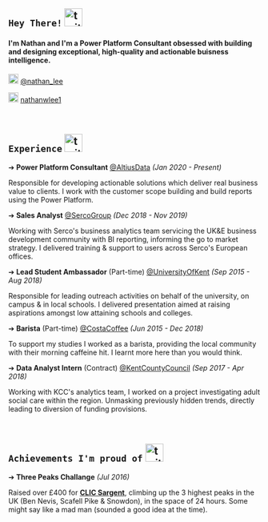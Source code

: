 ## `Hey There!` <img src="https://user-images.githubusercontent.com/27310414/88125741-37525480-cbd0-11ea-8b1d-7bb917bb8d89.gif" alt="twitter" width="36" height="36"/>

#### I'm Nathan and I'm a Power Platform Consultant obsessed with building and designing exceptional, high-quality and actionable buisness intelligence.

<div>

<!--- 

<img src="https://user-images.githubusercontent.com/27310414/88126696-6bc71000-cbd2-11ea-8726-ff4301da3c55.png" alt="personal website" width="20" height="20"/> [mahmoud.codes](https://mahmoud.codes)

<img src="https://user-images.githubusercontent.com/27310414/88126702-6c5fa680-cbd2-11ea-860f-5acacd08316c.png" alt="blog" width="20" height="20"/>  [mahmoud.codes/blog](https://mahmoud.codes/blog)

<img src="https://user-images.githubusercontent.com/27310414/88126703-6cf83d00-cbd2-11ea-81a1-c632be2e9edc.png" alt="tools used" width="20" height="20"/> [mahmoud.codes/uses](https://mahmoud.codes/uses)

--->

<img src="https://user-images.githubusercontent.com/27310414/88126694-6b2e7980-cbd2-11ea-88d5-96045329b3d6.png" alt="twitter" width="20" height="20"/> [@nathan_lee](https://twitter.com/nathan_lee)

<img src="https://user-images.githubusercontent.com/27310414/88126699-6c5fa680-cbd2-11ea-94ef-0385cf08206d.png" alt="linkedin" width="20" height="20"/>  [nathanwlee1](https://www.linkedin.com/in/nathanwlee1/)

</div>

<br/>

## `Experience` <img src="https://user-images.githubusercontent.com/27310414/88125498-b4c99500-cbcf-11ea-9766-628cdef39daa.gif" alt="twitter" width="36" height="36"/> 

➔ **Power Platform Consultant** [@AltiusData](https://www.altius.co.uk/) _(Jan 2020 - Present)_

Responsible for developing actionable solutions which deliver real business value to clients. I work with the customer scope building and build reports using the Power Platform.

➔ **Sales Analyst** [@SercoGroup](https://www.serco.com/) _(Dec 2018 - Nov 2019)_

Working with Serco's business analytics team servicing the UK&E business development community with BI reporting, informing the go to market strategy. I delivered training & support to users across Serco's European offices.

➔ **Lead Student Ambassador** (Part-time) [@UniversityOfKent](https://www.kent.ac.uk/) _(Sep 2015 - Aug 2018)_

Responsible for leading outreach activities on behalf of the university, on campus & in local schools. I delivered presentation aimed at raising aspirations amongst low attaining schools and colleges.

➔ **Barista** (Part-time) [@CostaCoffee](https://www.costa.co.uk/) _(Jun 2015 - Dec 2018)_

To support my studies I worked as a barista, providing the local community with their morning caffeine hit. I learnt more here than you would think.

➔ **Data Analyst Intern** (Contract) [@KentCountyCouncil](https://www.kent.gov.uk/) _(Sep 2017 - Apr 2018)_

Working with KCC's analytics team, I worked on a project investigating adult social care within the region. Unmasking previously hidden trends, directly leading to diversion of funding provisions.

<!--- 
<br/>

## `Talks`  <img src="https://user-images.githubusercontent.com/27310414/88125684-18ec5900-cbd0-11ea-82f0-709031e56a03.gif" alt="twitter" width="36" height="36"/>   
➔ **Securing React Apps using Auth0** [@Egghead](https://egghead.io/lessons/egghead-authenticating-react-apps-using-auth0) _(Oct 2020)_

➔ **Beginner Pitfalls: My Personal Journey** [@ByteConf React](https://www.bytesized.xyz/conferences/byteconf-react-2020/) _(May 2020)_

➔ **GatsbyJS Under The Hood: What Makes It Blazing Fast** [@EgyptJS](https://www.meetup.com/EgyptJS/events/269752047/) _(April 2020)_

➔ **Hooked: How To Build Habit Forming Products** [@EgyptJS](https://www.meetup.com/EgyptJS/events/260794616/) _(Aug 2019)_

--->
<br/>

## `Achievements I'm proud of` <img src="https://user-images.githubusercontent.com/27310414/88125586-e0e51600-cbcf-11ea-9202-14cdb679dc05.gif" alt="twitter" width="36" height="36"/>  

➔ **Three Peaks Challange** _(Jul 2016)_ 

Raised over £400 for [**CLIC Sargent**](https://www.clicsargent.org.uk/), climbing up the 3 highest peaks in the UK (Ben Nevis, Scafell Pike & Snowdon), in the space of 24 hours. Some might say like a mad man (sounded a good idea at the time).
